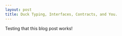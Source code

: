 ```yaml
---
layout: post
title: Duck Typing, Interfaces, Contracts, and You.
---
```


Testing that this blog post works!
